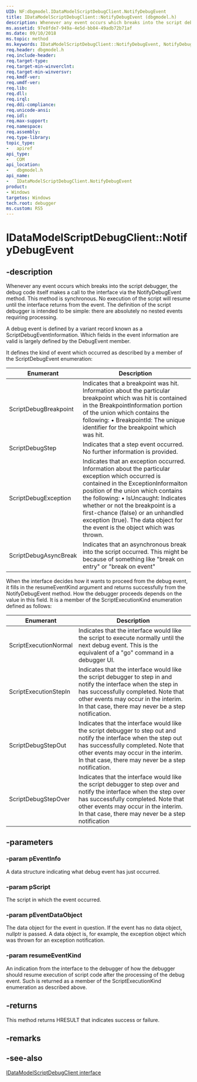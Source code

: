 ```yaml
---
UID: NF:dbgmodel.IDataModelScriptDebugClient.NotifyDebugEvent
title: IDataModelScriptDebugClient::NotifyDebugEvent (dbgmodel.h)
description: Whenever any event occurs which breaks into the script debugger, the debug code itself makes a call to the interface via the NotifyDebugEvent method. 
ms.assetid: 97e8fde7-949a-4e5d-bb84-49adb72b71af
ms.date: 09/10/2018
ms.topic: method
ms.keywords: IDataModelScriptDebugClient::NotifyDebugEvent, NotifyDebugEvent, IDataModelScriptDebugClient.NotifyDebugEvent, IDataModelScriptDebugClient::NotifyDebugEvent, IDataModelScriptDebugClient.NotifyDebugEvent
req.header: dbgmodel.h
req.include-header:
req.target-type:
req.target-min-winverclnt:
req.target-min-winversvr:
req.kmdf-ver:
req.umdf-ver:
req.lib:
req.dll:
req.irql: 
req.ddi-compliance:
req.unicode-ansi:
req.idl:
req.max-support:
req.namespace:
req.assembly:
req.type-library: 
topic_type: 
-	apiref
api_type: 
-	COM
api_location: 
-	dbgmodel.h
api_name: 
-	IDataModelScriptDebugClient.NotifyDebugEvent
product:
- Windows
targetos: Windows
tech.root: debugger
ms.custom: RS5
---
```


# IDataModelScriptDebugClient::NotifyDebugEvent


## -description

Whenever any event occurs which breaks into the script debugger, the debug code itself makes a call to the interface via the NotifyDebugEvent method. This method is synchronous. No execution of the script will resume until the interface returns from the event. The definition of the script debugger is intended to be simple: there are absolutely no nested events requiring processing. 

A debug event is defined by a variant record known as a ScriptDebugEventInformation. Which fields in the event information are valid is largely defined by the DebugEvent member. 

It defines the kind of event which occurred as described by a member of the ScriptDebugEvent enumeration: 

Enumerant	| Description
|----------|-----------|
ScriptDebugBreakpoint	|  Indicates that a breakpoint was hit. Information about the particular breakpoint which was hit is contained in the BreakpointInformation portion of the union which contains the following: •	BreakpointId: The unique identifier for the breakpoint which was hit.
ScriptDebugStep		| Indicates that a step event occurred. No further information is provided.
ScriptDebugException 	| 	Indicates that an exception occurred. Information about the particular exception which occurred is contained in the ExceptionInformaiton position of the union which contains the following: •	IsUncaught: Indicates whether or not the breakpoint is a first-chance (false) or an unhandled exception (true). The data object for the event is the object which was thrown. 
ScriptDebugAsyncBreak 	| Indicates that an asynchronous break into the script occurred. This might be because of something like "break on entry" or "break on event"

When the interface decides how it wants to proceed from the debug event, it fills in the resumeEventKind argument and returns successfully from the NotifyDebugEvent method. How the debugger proceeds depends on the value in this field. It is a member of the ScriptExecutionKind enumeration defined as follows: 

Enumerant	| Description
|----------|-----------|
ScriptExecutionNormal	| Indicates that the interface would like the script to execute normally until the next debug event. This is the equivalent of a "go" command in a debugger UI.
ScriptExecutionStepIn	| Indicates that the interface would like the script debugger to step in and notify the interface when the step in has successfully completed. Note that other events may occur in the interim. In that case, there may never be a step notification.
ScriptDebugStepOut	| Indicates that the interface would like the script debugger to step out and notify the interface when the step out has successfully completed. Note that other events may occur in the interim. In that case, there may never be a step notification.
ScriptDebugStepOver	| Indicates that the interface would like the script debugger to step over and notify the interface when the step over has successfully completed. Note that other events may occur in the interim. In that case, there may never be a step notification




## -parameters

### -param pEventInfo
A data structure indicating what debug event has just occurred.

### -param pScript
The script in which the event occurred.

### -param pEventDataObject
The data object for the event in question. If the event has no data object, nullptr is passed. A data object is, for example, the exception object which was thrown for an exception notification.

### -param resumeEventKind
An indication from the interface to the debugger of how the debugger should resume execution of script code after the processing of the debug event. Such is returned as a member of the ScriptExecutionKind enumeration as described above.

## -returns
This method returns HRESULT that indicates success or failure.
## -remarks

## -see-also

[IDataModelScriptDebugClient interface](nn-dbgmodel-idatamodelscriptdebugclient.md)
